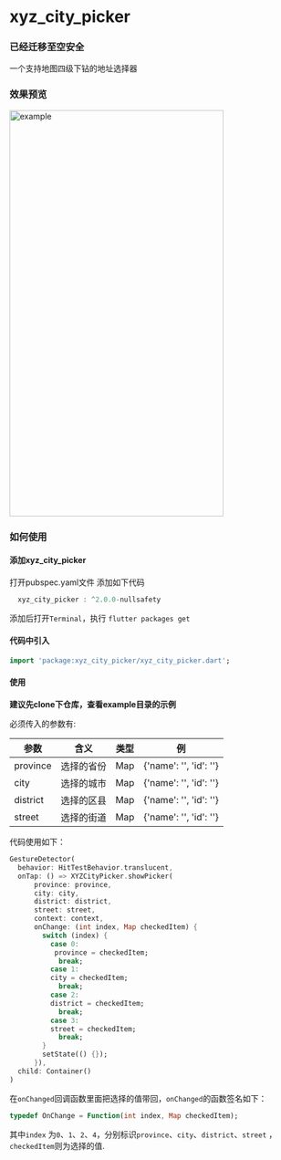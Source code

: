 # xyz_city_picker

### 已经迁移至空安全

一个支持地图四级下钻的地址选择器


### 效果预览

 <img src="https://i.loli.net/2021/04/16/6rU4cEgL3hPOsmj.png" width = "375" height = "712" alt="example" />


### 如何使用

#### 添加xyz_city_picker
打开pubspec.yaml文件
添加如下代码
``` dart
  xyz_city_picker : ^2.0.0-nullsafety
```
添加后打开`Terminal`，执行 `flutter packages get`

#### 代码中引入
```dart
import 'package:xyz_city_picker/xyz_city_picker.dart';
```



#### 使用

**建议先clone下仓库，查看example目录的示例**

必须传入的参数有:

| 参数         | 含义       | 类型            | 例                     |   
| ----------- | ---------- | ------------- | -------------           |
| province     | 选择的省份 | Map             | {'name': '', 'id': ''}  |
| city         | 选择的城市 | Map             | {'name': '', 'id': ''}  |
| district     | 选择的区县 | Map             | {'name': '', 'id': ''}  |
| street       | 选择的街道 | Map             | {'name': '', 'id': ''}  |

代码使用如下：
```dart
GestureDetector(
  behavior: HitTestBehavior.translucent,
  onTap: () => XYZCityPicker.showPicker(
      province: province,
      city: city,
      district: district,
      street: street,
      context: context,
      onChange: (int index, Map checkedItem) {
        switch (index) {
          case 0:
           province = checkedItem;
            break;
          case 1:
          city = checkedItem;
            break;
          case 2:
          district = checkedItem;
            break;
          case 3:
          street = checkedItem;
            break;
        }
        setState(() {});
      }),
  child: Container()
)
```
在`onChanged`回调函数里面把选择的值带回，`onChanged`的函数签名如下：
```dart
typedef OnChange = Function(int index, Map checkedItem);
```
其中`index` 为`0`、`1`、`2`、`4`，分别标识`province`、`city`、`district`、`street` ，`checkedItem`则为选择的值.
